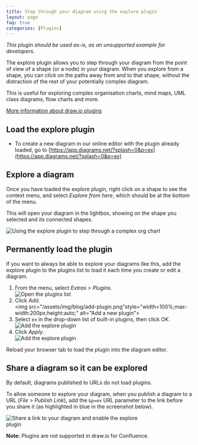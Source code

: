 ```yaml
---
title: Step through your diagram using the explore plugin
layout: page
faq: true
categories: [Plugins]
---
```


_This plugin should be used as-is, as an unsupported example for developers._

The explore plugin allows you to step through your diagram from the point of view of a shape (or a node) in your diagram. When you explore from a shape, you can click on the paths away from and to that shape, without the distraction of the rest of your potentially complex diagram.

This is useful for exploring complex organisation charts, mind maps, UML class diagrams, flow charts and more.

[More information about draw.io plugins](/doc/faq/plugins.html)

## Load the explore plugin

* To create a new diagram in our online editor with the plugin already loaded, go to [https://app.diagrams.net/?splash=0&p=ex](https://app.diagrams.net/?splash=0&p=ex)

## Explore a diagram

Once you have loaded the explore plugin, right click on a shape to see the context menu, and select _Explore from here_, which should be at the bottom of the menu.

This will open your diagram in the lightbox, showing on the shape you selected and its connected shapes.

<img src="/assets/img/blog/explore-from-here.gif" style="max-width:100%;height:auto;" alt="Using the explore plugin to step through a complex org chart">

## Permanently load the plugin

If you want to always be able to explore your diagrams like this, add the explore plugin to the plugins list to load it each time you create or edit a diagram.

1. From the menu, select _Extras > Plugins_.
<br /><img src="/assets/img/blog/extras-plugins.png" style="width=100%;max-width:400px;height:auto;" alt="Open the plugins list">
2. Click _Add_.
<br /><img src="/assets/img/blog/add-plugin.png"style="width=100%;max-width:200px;height:auto;" alt="Add a new plugin">
3. Select ``ex`` in the drop-down list of built-in plugins, then click _OK_.
<br /><img src="/assets/img/blog/add-explore-plugin.png" style="width=100%;max-width:200px;height:auto;" alt="Add the explore plugin">
4. Click _Apply_.
<br /><img src="/assets/img/blog/apply-add-explore-plugin.png" style="width=100%;max-width:200px;height:auto;" alt="Add the explore plugin">

Reload your browser tab to load the plugin into the diagram editor.

## Share a diagram so it can be explored

By default, diagrams published to URLs do not load plugins.

To allow someone to explore your diagram, when you publish a diagram to a URL (_File > Publish Link_), add the ``&p=ex`` URL parameter to the link before you share it (as highlighted in blue in the screenshot below).

<img src="/assets/img/blog/share-link-explore-plugin.png" style="width=100%;max-width:400px;height:auto;" alt="Share a link to your diagram and enable the explore plugin">

**Note:** Plugins are not supported in draw.io for Confluence.
